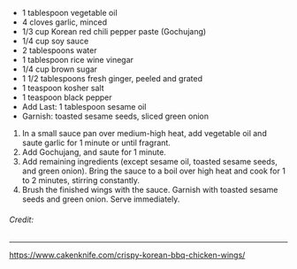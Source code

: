 
* 1 tablespoon vegetable oil
* 4 cloves garlic, minced
* 1/3 cup Korean red chili pepper paste (Gochujang)
* 1/4 cup soy sauce
* 2 tablespoons water
* 1 tablespoon rice wine vinegar
* 1/4 cup brown sugar
* 1 1/2 tablespoons fresh ginger, peeled and grated
* 1 teaspoon kosher salt
* 1 teaspoon black pepper
* Add Last: 1 tablespoon sesame oil
* Garnish: toasted sesame seeds, sliced green onion


1. In a small sauce pan over medium-high heat, add vegetable oil and saute garlic for 1 minute or until fragrant.
2. Add Gochujang, and saute for 1 minute.
3. Add remaining ingredients (except sesame oil, toasted sesame seeds, and green onion). Bring the sauce to a boil over high heat and cook for 1 to 2 minutes, stirring constantly.
4. Brush the finished wings with the sauce. Garnish with toasted sesame seeds and green onion. Serve immediately.



###### Credit:
---
https://www.cakenknife.com/crispy-korean-bbq-chicken-wings/